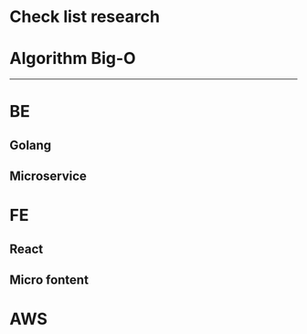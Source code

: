 # Check list research

# Algorithm Big-O
---

# BE
## Golang
## Microservice

# FE
## React
## Micro fontent

# AWS
